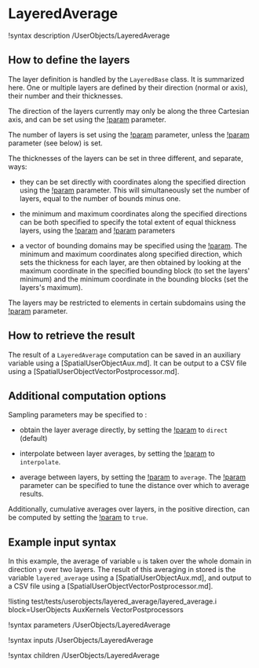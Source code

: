 # LayeredAverage

!syntax description /UserObjects/LayeredAverage

## How to define the layers

The layer definition is handled by the `LayeredBase` class. It is summarized here.
One or multiple layers are defined by their direction (normal or axis), their number
and their thicknesses.

The direction of the layers currently may only be along the three Cartesian axis, and can be
set using the [!param](/UserObjects/LayeredAverage/direction) parameter.

The number of layers is set using the [!param](/UserObjects/LayeredAverage/num_layers) parameter,
unless the [!param](/UserObjects/LayeredAverage/bounds) parameter (see below) is set.

The thicknesses of the layers can be set in three different, and separate, ways:

- they can be set directly with coordinates along the specified direction using the
  [!param](/UserObjects/LayeredAverage/bounds) parameter. This will simultaneously set the number
  of layers, equal to the number of bounds minus one.

- the minimum and maximum coordinates along the specified directions can be both specified to specify
  the total extent of equal thickness layers, using the [!param](/UserObjects/LayeredAverage/direction_min)
  and [!param](/UserObjects/LayeredAverage/direction_max) parameters

- a vector of bounding domains may be specified using the [!param](/UserObjects/LayeredAverage/layer_bounding_block).
  The minimum and maximum coordinates along specified direction, which sets the thickness for each layer,
  are then obtained by looking at the maximum coordinate in the specified bounding block (to set the layers' minimum)
  and the minimum coordinate in the bounding blocks (set the layers's maximum).


The layers may be restricted to elements in certain subdomains using the
[!param](/UserObjects/LayeredAverage/block) parameter.

## How to retrieve the result

The result of a `LayeredAverage` computation can be saved in an auxiliary variable using a
[SpatialUserObjectAux.md]. It can be output to a CSV file using a [SpatialUserObjectVectorPostprocessor.md].

## Additional computation options

Sampling parameters may be specified to :

- obtain the layer average directly, by setting the [!param](/UserObjects/LayeredAverage/sample_type) to
  `direct` (default)

- interpolate between layer averages, by setting the [!param](/UserObjects/LayeredAverage/sample_type) to
  `interpolate`.

- average between layers, by setting the [!param](/UserObjects/LayeredAverage/sample_type) to
  `average`. The [!param](/UserObjects/LayeredAverage/average_radius) parameter can be specified
  to tune the distance over which to average results.


Additionally, cumulative averages over layers, in the positive direction, can be computed by setting
the [!param](/UserObjects/LayeredAverage/cumulative) to `true`.

## Example input syntax

In this example, the average of variable `u` is taken over the whole domain in direction `y` over
two layers. The result of this averaging in stored is the variable `layered_average` using a
[SpatialUserObjectAux.md], and output to a CSV file using a [SpatialUserObjectVectorPostprocessor.md].

!listing test/tests/userobjects/layered_average/layered_average.i block=UserObjects AuxKernels VectorPostprocessors

!syntax parameters /UserObjects/LayeredAverage

!syntax inputs /UserObjects/LayeredAverage

!syntax children /UserObjects/LayeredAverage
